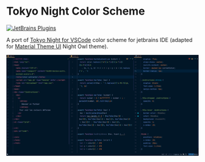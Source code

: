 # Tokyo Night Color Scheme

[![JetBrains Plugins](https://img.shields.io/jetbrains/plugin/v/15662-tokyo-night-color-scheme.svg)](https://plugins.jetbrains.com/plugin/15662-tokyo-night-color-scheme)

A port of [Tokyo Night for VSCode](https://github.com/enkia/tokyo-night-vscode-theme) color scheme for jetbrains IDE (adapted for [Material Theme UI](https://plugins.jetbrains.com/plugin/8006-material-theme-ui) Night Owl theme). 

![Preview](screenshot.png)
